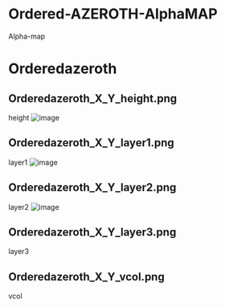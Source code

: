 # Ordered-AZEROTH-AlphaMAP
Alpha-map
# Orderedazeroth
## Orderedazeroth_X_Y_height.png
height
![image](https://github.com/user-attachments/assets/f74f2861-a6e7-46b4-ac87-a3a77a213dbd)

## Orderedazeroth_X_Y_layer1.png
layer1
![image](https://github.com/user-attachments/assets/cd6e3578-ba90-44d3-8eae-e66579e5f992)

## Orderedazeroth_X_Y_layer2.png
layer2
![image](https://github.com/user-attachments/assets/bce24306-9528-498f-8fc4-ee56a3cf5def)

## Orderedazeroth_X_Y_layer3.png
layer3
## Orderedazeroth_X_Y_vcol.png
vcol

